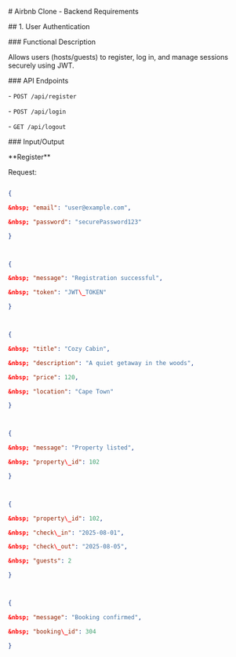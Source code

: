 \# Airbnb Clone - Backend Requirements



\## 1. User Authentication



\### Functional Description

Allows users (hosts/guests) to register, log in, and manage sessions securely using JWT.



\### API Endpoints

\- `POST /api/register`  

\- `POST /api/login`  

\- `GET /api/logout`



\### Input/Output

\*\*Register\*\*  

Request:

```json

{

&nbsp; "email": "user@example.com",

&nbsp; "password": "securePassword123"

}



{

&nbsp; "message": "Registration successful",

&nbsp; "token": "JWT\_TOKEN"

}



{

&nbsp; "title": "Cozy Cabin",

&nbsp; "description": "A quiet getaway in the woods",

&nbsp; "price": 120,

&nbsp; "location": "Cape Town"

}



{

&nbsp; "message": "Property listed",

&nbsp; "property\_id": 102

}



{

&nbsp; "property\_id": 102,

&nbsp; "check\_in": "2025-08-01",

&nbsp; "check\_out": "2025-08-05",

&nbsp; "guests": 2

}



{

&nbsp; "message": "Booking confirmed",

&nbsp; "booking\_id": 304

}

